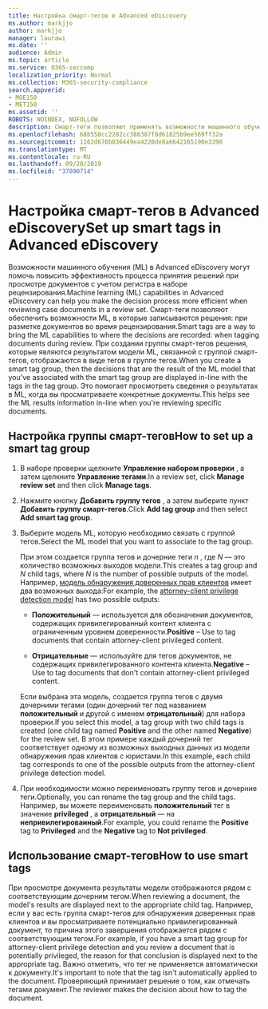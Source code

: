 ```yaml
---
title: Настройка смарт-тегов в Advanced eDiscovery
ms.author: markjjo
author: markjjo
manager: laurawi
ms.date: ''
audience: Admin
ms.topic: article
ms.service: O365-seccomp
localization_priority: Normal
ms.collection: M365-security-compliance
search.appverid:
- MOE150
- MET150
ms.assetid: ''
ROBOTS: NOINDEX, NOFOLLOW
description: Смарт-теги позволяют применять возможности машинного обучения при просмотре контента в расширенном случае обнаружения электронных данных. Используйте группы смарт-тегов для отображения результатов моделей обнаружения машинного обучения, таких как модель полномочий клиентов с юристами.
ms.openlocfilehash: 68b558cc2282cc388387f8d61825b9ee569ff32a
ms.sourcegitcommit: 1162d676b036449ea4220de8a6642165190e3398
ms.translationtype: MT
ms.contentlocale: ru-RU
ms.lasthandoff: 09/20/2019
ms.locfileid: "37090714"
---
```

# <a name="set-up-smart-tags-in-advanced-ediscovery"></a><span data-ttu-id="fa4db-104">Настройка смарт-тегов в Advanced eDiscovery</span><span class="sxs-lookup"><span data-stu-id="fa4db-104">Set up smart tags in Advanced eDiscovery</span></span>

<span data-ttu-id="fa4db-105">Возможности машинного обучения (ML) в Advanced eDiscovery могут помочь повысить эффективность процесса принятия решений при просмотре документов с учетом регистра в наборе рецензирования.</span><span class="sxs-lookup"><span data-stu-id="fa4db-105">Machine learning (ML) capabilities in Advanced eDiscovery can help you make the decision process more efficient when reviewing case documents in a review set.</span></span> <span data-ttu-id="fa4db-106">Смарт-теги позволяют обеспечить возможности ML, в которые записываются решения: при разметке документов во время рецензирования.</span><span class="sxs-lookup"><span data-stu-id="fa4db-106">Smart tags are a way to bring the ML capabilities to where the decisions are recorded: when tagging documents during review.</span></span> <span data-ttu-id="fa4db-107">При создании группы смарт-тегов решения, которые являются результатом модели ML, связанной с группой смарт-тегов, отображаются в виде тегов в группе тегов.</span><span class="sxs-lookup"><span data-stu-id="fa4db-107">When you create a smart tag group, then the decisions that are the result of the ML model that you've associated with the smart tag group are displayed in-line with the tags in the tag group.</span></span> <span data-ttu-id="fa4db-108">Это помогает просмотреть сведения о результатах в ML, когда вы просматриваете конкретные документы.</span><span class="sxs-lookup"><span data-stu-id="fa4db-108">This helps see the ML results information in-line when you're reviewing specific documents.</span></span>

## <a name="how-to-set-up-a-smart-tag-group"></a><span data-ttu-id="fa4db-109">Настройка группы смарт-тегов</span><span class="sxs-lookup"><span data-stu-id="fa4db-109">How to set up a smart tag group</span></span>

1. <span data-ttu-id="fa4db-110">В наборе проверки щелкните **Управление набором проверки** , а затем щелкните **Управление тегами**.</span><span class="sxs-lookup"><span data-stu-id="fa4db-110">In a review set, click **Manage review set** and then click **Manage tags**.</span></span>

2. <span data-ttu-id="fa4db-111">Нажмите кнопку **Добавить группу тегов** , а затем выберите пункт **Добавить группу смарт-тегов**.</span><span class="sxs-lookup"><span data-stu-id="fa4db-111">Click **Add tag group** and then select **Add smart tag group**.</span></span>

3. <span data-ttu-id="fa4db-112">Выберите модель ML, которую необходимо связать с группой тегов.</span><span class="sxs-lookup"><span data-stu-id="fa4db-112">Select the ML model that you want to associate to the tag group.</span></span>
    
   <span data-ttu-id="fa4db-113">При этом создается группа тегов и дочерние теги *n* , где *N* — это количество возможных выходов модели.</span><span class="sxs-lookup"><span data-stu-id="fa4db-113">This creates a tag group and *N* child tags, where *N* is the number of possible outputs of the model.</span></span> <span data-ttu-id="fa4db-114">Например, [модель обнаружения доверенных прав клиентов](attorney-privilege-detection.md) имеет два возможных выхода:</span><span class="sxs-lookup"><span data-stu-id="fa4db-114">For example, the [attorney-client privilege detection model](attorney-privilege-detection.md) has two possible outputs:</span></span> 

   - <span data-ttu-id="fa4db-115">**Положительный** — используется для обозначения документов, содержащих привилегированный контент клиента с ограниченным уровнем доверенности.</span><span class="sxs-lookup"><span data-stu-id="fa4db-115">**Positive** – Use to tag documents that contain attorney-client privileged content.</span></span>
   
   - <span data-ttu-id="fa4db-116">**Отрицательные** — используйте для тегов документов, не содержащих привилегированного контента клиента.</span><span class="sxs-lookup"><span data-stu-id="fa4db-116">**Negative** – Use to tag documents that don't contain attorney-client privileged content.</span></span>
    
    <span data-ttu-id="fa4db-117">Если выбрана эта модель, создается группа тегов с двумя дочерними тегами (один дочерний тег под названием **положительный** и другой с именем **отрицательный**) для набора проверки.</span><span class="sxs-lookup"><span data-stu-id="fa4db-117">If you select this model, a tag group with two child tags is created (one child tag named **Positive** and the other named **Negative**) for the review set.</span></span> <span data-ttu-id="fa4db-118">В этом примере каждый дочерний тег соответствует одному из возможных выходных данных из модели обнаружения прав клиентов с юристами.</span><span class="sxs-lookup"><span data-stu-id="fa4db-118">In this example, each child tag corresponds to one of the possible outputs from the attorney-client privilege detection model.</span></span>

4. <span data-ttu-id="fa4db-119">При необходимости можно переименовать группу тегов и дочерние теги.</span><span class="sxs-lookup"><span data-stu-id="fa4db-119">Optionally, you can rename the tag group and the child tags.</span></span> <span data-ttu-id="fa4db-120">Например, вы можете переименовать **положительный** тег в значение **privileged** , а **отрицательный** — на **непривилегированный**.</span><span class="sxs-lookup"><span data-stu-id="fa4db-120">For example, you could rename the **Positive** tag to **Privileged** and the **Negative** tag to **Not privileged**.</span></span>

## <a name="how-to-use-smart-tags"></a><span data-ttu-id="fa4db-121">Использование смарт-тегов</span><span class="sxs-lookup"><span data-stu-id="fa4db-121">How to use smart tags</span></span>

<span data-ttu-id="fa4db-122">При просмотре документа результаты модели отображаются рядом с соответствующим дочерним тегом.</span><span class="sxs-lookup"><span data-stu-id="fa4db-122">When reviewing a document, the model's results are displayed next to the appropriate child tag.</span></span> <span data-ttu-id="fa4db-123">Например, если у вас есть группа смарт-тегов для обнаружения доверенных прав клиентов и вы просматриваете потенциально привилегированный документ, то причина этого завершения отображается рядом с соответствующим тегом.</span><span class="sxs-lookup"><span data-stu-id="fa4db-123">For example, if you have a smart tag group for attorney-client privilege detection and you review a document that is potentially privileged, the reason for that conclusion is displayed next to the appropriate tag.</span></span> <span data-ttu-id="fa4db-124">Важно отметить, что тег не применяется автоматически к документу.</span><span class="sxs-lookup"><span data-stu-id="fa4db-124">It's important to note that the tag isn't automatically applied to the document.</span></span> <span data-ttu-id="fa4db-125">Проверяющий принимает решение о том, как отмечать тегами документ.</span><span class="sxs-lookup"><span data-stu-id="fa4db-125">The reviewer makes the decision about how to tag the document.</span></span>